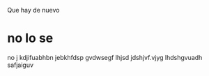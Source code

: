 Que hay de nuevo
# no lo se
no j
kdjifuabhbn
jebkhfdsp   gvdwsegf lhjsd
jdshjvf.vjyg
lhdshgvuadh
safjaiguv
